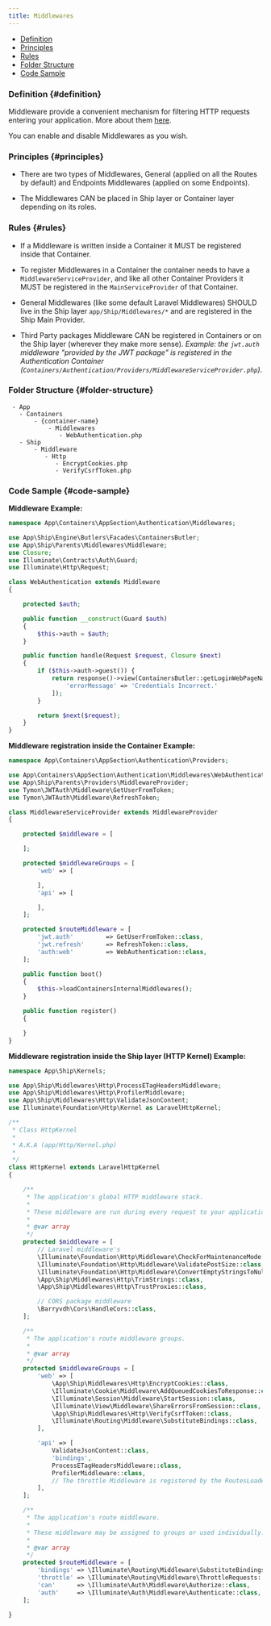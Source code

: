 ```yaml
---
title: Middlewares
---
```


* [Definition](#definition)
* [Principles](#principles)
* [Rules](#rules)
* [Folder Structure](#folder-structure)
* [Code Sample](#code-sample)

### Definition {#definition}

Middleware provide a convenient mechanism for filtering HTTP requests entering your application. More about them [here](https://laravel.com/docs/middleware).

You can enable and disable Middlewares as you wish.

### Principles {#principles}

- There are two types of Middlewares, General (applied on all the Routes by default) and Endpoints Middlewares (applied on some Endpoints).

- The Middlewares CAN be placed in Ship layer or Container layer depending on its roles.

### Rules {#rules}

- If a Middleware is written inside a Container it MUST be registered inside that Container.

- To register Middlewares in a Container the container needs to have a `MiddlewareServiceProvider`, and like all other Container Providers it MUST be registered in the `MainServiceProvider` of that Container.

- General Middlewares (like some default Laravel Middlewares) SHOULD live in the Ship layer `app/Ship/Middlewares/*` and are registered in the Ship Main Provider.

- Third Party packages Middleware CAN be registered in Containers or on the Ship layer (wherever they make more sense).
_Example: the `jwt.auth` middleware "provided by the JWT package" is registered in the Authentication Container (`Containers/Authentication/Providers/MiddlewareServiceProvider.php`)_.
  
### Folder Structure {#folder-structure}

```
 - App
   - Containers
       - {container-name}
           - Middlewares
              - WebAuthentication.php
   - Ship
       - Middleware
          - Http
             - EncryptCookies.php
             - VerifyCsrfToken.php
```

### Code Sample {#code-sample}

**Middleware Example:**

```php
namespace App\Containers\AppSection\Authentication\Middlewares;

use App\Ship\Engine\Butlers\Facades\ContainersButler;
use App\Ship\Parents\Middlewares\Middleware;
use Closure;
use Illuminate\Contracts\Auth\Guard;
use Illuminate\Http\Request;

class WebAuthentication extends Middleware
{

    protected $auth;

    public function __construct(Guard $auth)
    {
        $this->auth = $auth;
    }

    public function handle(Request $request, Closure $next)
    {
        if ($this->auth->guest()) {
            return response()->view(ContainersButler::getLoginWebPageName(), [
                'errorMessage' => 'Credentials Incorrect.'
            ]);
        }

        return $next($request);
    }
}

```

**Middleware registration inside the Container Example:**

```php
namespace App\Containers\AppSection\Authentication\Providers;

use App\Containers\AppSection\Authentication\Middlewares\WebAuthentication;
use App\Ship\Parents\Providers\MiddlewareProvider;
use Tymon\JWTAuth\Middleware\GetUserFromToken;
use Tymon\JWTAuth\Middleware\RefreshToken;

class MiddlewareServiceProvider extends MiddlewareProvider
{

    protected $middleware = [

    ];

    protected $middlewareGroups = [
        'web' => [

        ],
        'api' => [

        ],
    ];

    protected $routeMiddleware = [
        'jwt.auth'         => GetUserFromToken::class,
        'jwt.refresh'      => RefreshToken::class,
        'auth:web'         => WebAuthentication::class,
    ];

    public function boot()
    {
        $this->loadContainersInternalMiddlewares();
    }

    public function register()
    {

    }
}
```

**Middleware registration inside the Ship layer (HTTP Kernel) Example:**

```php
namespace App\Ship\Kernels;

use App\Ship\Middlewares\Http\ProcessETagHeadersMiddleware;
use App\Ship\Middlewares\Http\ProfilerMiddleware;
use App\Ship\Middlewares\Http\ValidateJsonContent;
use Illuminate\Foundation\Http\Kernel as LaravelHttpKernel;

/**
 * Class HttpKernel
 *
 * A.K.A (app/Http/Kernel.php)
 *
 */
class HttpKernel extends LaravelHttpKernel
{

    /**
     * The application's global HTTP middleware stack.
     *
     * These middleware are run during every request to your application.
     *
     * @var array
     */
    protected $middleware = [
        // Laravel middleware's
        \Illuminate\Foundation\Http\Middleware\CheckForMaintenanceMode::class,
        \Illuminate\Foundation\Http\Middleware\ValidatePostSize::class,
        \Illuminate\Foundation\Http\Middleware\ConvertEmptyStringsToNull::class,
        \App\Ship\Middlewares\Http\TrimStrings::class,
        \App\Ship\Middlewares\Http\TrustProxies::class,

        // CORS package middleware
        \Barryvdh\Cors\HandleCors::class,
    ];

    /**
     * The application's route middleware groups.
     *
     * @var array
     */
    protected $middlewareGroups = [
        'web' => [
            \App\Ship\Middlewares\Http\EncryptCookies::class,
            \Illuminate\Cookie\Middleware\AddQueuedCookiesToResponse::class,
            \Illuminate\Session\Middleware\StartSession::class,
            \Illuminate\View\Middleware\ShareErrorsFromSession::class,
            \App\Ship\Middlewares\Http\VerifyCsrfToken::class,
            \Illuminate\Routing\Middleware\SubstituteBindings::class,
        ],

        'api' => [
            ValidateJsonContent::class,
            'bindings',
            ProcessETagHeadersMiddleware::class,
            ProfilerMiddleware::class,
            // The throttle Middleware is registered by the RoutesLoaderTrait in the Core
        ],
    ];

    /**
     * The application's route middleware.
     *
     * These middleware may be assigned to groups or used individually.
     *
     * @var array
     */
    protected $routeMiddleware = [
        'bindings' => \Illuminate\Routing\Middleware\SubstituteBindings::class,
        'throttle' => \Illuminate\Routing\Middleware\ThrottleRequests::class,
        'can'      => \Illuminate\Auth\Middleware\Authorize::class,
        'auth'     => \Illuminate\Auth\Middleware\Authenticate::class,
    ];

}
```
